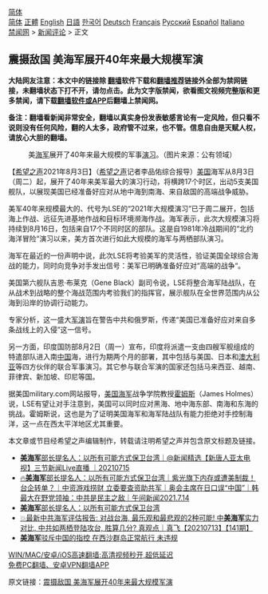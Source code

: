 <!-- 面包屑导航 --> <div class="breadcrumb"><!-- GTranslate: https://gtranslate.io/ -->  <div class="switcher notranslate">  <div class="selected">  <a href="#" onclick="return false;"> 简体</a>  </div>  <div class="option">  <a href="https://www.bannedbook.org" onclick="doGTranslate('zh-CN|zh-CN');jQuery('div.switcher div.selected a').html(jQuery(this).html());return false;" title="简体中文" class="nturl selected"> 简体</a>  <a href="https://www.bannedbook.org/zh-tw/" onclick="doGTranslate('zh-CN|zh-TW');jQuery('div.switcher div.selected a').html(jQuery(this).html());return false;" title="繁體中文" class="nturl"> 正體</a>  <a href="https://www.bannedbook.org/en/" onclick="doGTranslate('zh-CN|en');jQuery('div.switcher div.selected a').html(jQuery(this).html());return false;" title="English" class="nturl"> English</a>  <a href="https://www.bannedbook.org/ja/" onclick="doGTranslate('zh-CN|ja');jQuery('div.switcher div.selected a').html(jQuery(this).html());return false;" title="日本語" class="nturl"> 日語</a>  <a href="https://www.bannedbook.org/ko/" onclick="doGTranslate('zh-CN|ko');jQuery('div.switcher div.selected a').html(jQuery(this).html());return false;" title="한국어" class="nturl"> 한국어</a>  <a href="https://www.bannedbook.org/de/" onclick="doGTranslate('zh-CN|de');jQuery('div.switcher div.selected a').html(jQuery(this).html());return false;" title="Deutsch" class="nturl"> Deutsch</a>  <a href="https://www.bannedbook.org/fr/" onclick="doGTranslate('zh-CN|fr');jQuery('div.switcher div.selected a').html(jQuery(this).html());return false;" title="Français" class="nturl"> Français</a>  <a href="https://www.bannedbook.org/ru/" onclick="doGTranslate('zh-CN|ru');jQuery('div.switcher div.selected a').html(jQuery(this).html());return false;" title="Русский" class="nturl"> Русский</a>  <a href="https://www.bannedbook.org/es/" onclick="doGTranslate('zh-CN|es');jQuery('div.switcher div.selected a').html(jQuery(this).html());return false;" title="Español" class="nturl"> Español</a>  <a href="https://www.bannedbook.org/it/" onclick="doGTranslate('zh-CN|it');jQuery('div.switcher div.selected a').html(jQuery(this).html());return false;" title="Italiano" class="nturl"> Italiano</a>  </div>  </div>      <div class='breadcrumb-sub'><!-- Breadcrumb NavXT 6.3.0 --> <a href="https://www.bannedbook.org/" class="home">禁闻网</a> &gt; <a href="https://www.bannedbook.org/bnews/comments/" class="category">新闻评论</a> &gt; 正文</div></div><h2>震摄敌国 美海军展开40年来最大规模军演</h2> <p class="notice"><b>大陆网友注意：本文中的链接除 <a href="https://github.com/bannedbook/fanqiang" >翻墙</a>软件下载和<a href="https://github.com/killgcd/justmysocks/blob/master/README.md">翻墙推荐</a>链接外全部为禁网链接，未翻墙状态下打不开，请勿点击。此为文字版禁闻，欲看图文视频完整版和更多禁闻，请下载<a href="https://github.com/bannedbook/fanqiang">翻墙软件或APP</a>后翻墙上禁闻网。</p><p>备注：翻墙看新闻非常安全，翻墙以真实身份发表敏感言论有一定风险，但只看不说则没有任何风险，翻的人太多，政府管不过来，也不管。信息自由是天赋人权，请放心大胆的翻墙。</b></p>  <div class="entry"> <figure><figcaption>美<a href="https://www.bannedbook.org/bnews/tag/%e6%b5%b7%e5%86%9b/" class="st_tag internal_tag" rel="tag" title="标签 海军 下的日志">海军</a>展开了40年来最大规模的军事<a href="https://www.bannedbook.org/bnews/tag/%E6%BC%94%E4%B9%A0/" class="st_tag internal_tag" rel="tag" title="标签 演习 下的日志">演习</a>。（图片来源：公有领域）</figcaption></figure> <p>【<span class='wp_keywordlink_affiliate'><a href="https://www.soundofhope.org" title="希望之声" target="_blank">希望之声</a></span>2021年8月3日】（<a href="https://www.bannedbook.org/bnews/tag/%e5%b8%8c%e6%9c%9b%e4%b9%8b%e5%a3%b0/" class="st_tag internal_tag" rel="tag" title="标签 希望之声 下的日志">希望之声</a>记者李品佑综合报导）<a href="https://www.bannedbook.org/bnews/tag/%e7%be%8e%e5%9b%bd/" class="st_tag internal_tag" rel="tag" title="标签 美国 下的日志">美国</a>海军从8月3日（周二）起，展开了40年来美军最大的演习行动，将横跨17个时区，出动5支美国舰队，以展现美国已经准备好应对从地中海到南海、来自敌国的高端战争威胁。</p> <p>美军40年来规模最大的、代号为LSE的“2021年大规模演习”已于周二展开，包括海上作战、远征先进基地作战和目标环境濒海作战。海军表示，此次大规模演习将持续到8月16日，包括来自17个不同时区的部队。这是自1981年冷战期间的“北约海洋冒险“演习以来，美方首次进行如此大规模的海军与两栖部队演习。</p>  <p>海军在最近的一份声明中说，此次LSE将考验美军的灵活性，验证美国全球综合海战的能力，同时向竞争对手发出信号：美军已明确准备好应对“高端的战争“。</p> <p>美国第六舰队吉恩·布莱克（Gene Black）副司令说，LSE将整合海军陆战队，在从战术到战略的整个海战范围内考验我们的指挥官，展示舰队在全世界范围内从公海到沿岸的协调行动能力。</p>  <p>专家分析，这一盛大<a href="https://www.bannedbook.org/bnews/tag/%e5%86%9b%e6%bc%94/" class="st_tag internal_tag" rel="tag" title="标签 军演 下的日志">军演</a>旨在警告中共和俄罗斯，传递“美国已准备好应对来自多条战线上的入侵”这一信号。</p> <p>另一方面，印度国防部8月2日（周一）宣布，印度将派遣一支由四艘军舰组成的特遣部队进入南<span class='wp_keywordlink_affiliate'><a href="https://www.bannedbook.org/" title="中国" target="_blank">中国</a></span>海，进行为期两个月的部署，其中包括与美国、日本和<a href="https://www.bannedbook.org/bnews/tag/%e6%be%b3%e5%a4%a7%e5%88%a9%e4%ba%9a/" class="st_tag internal_tag" rel="tag" title="标签 澳大利亚 下的日志">澳大利亚</a>等四方伙伴的联合军事演习。其它参与联合军演的国家还包括马来西亚、越南、菲律宾、新加坡、印尼等国。</p>  <p>据美国military.com网站报导，<a href="https://www.bannedbook.org/bnews/tag/%e7%be%8e%e5%9b%bd%e6%b5%b7%e5%86%9b/" class="st_tag internal_tag" rel="tag" title="标签 美国海军 下的日志">美国海军</a>战争学院教授<a href="https://www.bannedbook.org/bnews/tag/%E9%9C%8D%E5%A7%86%E6%96%AF/" class="st_tag internal_tag" rel="tag" title="标签 霍姆斯 下的日志">霍姆斯</a>（James Holmes）说，LSE有望让对手注意到，美国可以同时应对黑海、地中海东部、南海和东海的挑战。霍姆斯说，这也是为了证明美国海军和海军陆战队有能力拒绝对手控制海洋，这一点在西太平洋地区尤其重要。</p> <p>本文章或节目经希望之声编辑制作，转载请注明希望之声并包含原文标题及链接。 </p>  <ul class='op-related-articles' title='相关阅读'> <li><a href='https://www.bannedbook.org/bnews/bannedvideo/20210715/1587638.html' target='_blank'><b>美海军</b>部长提名人：以所有可能方式保卫台湾｜@新闻精选【新唐人亚太电视】三节新闻Live直播 ｜20210715</a></li> <li><a href='https://www.bannedbook.org/bnews/taiwannews/20210714/1586854.html' target='_blank'>🔥<b>美海军</b>部长提名人：以所有可能方式保卫台湾｜紫光旗下内存或遭美制裁！台企转单？｜中资游戏捞财 立委要查资助共军｜奥会主席在日口误“中国”｜韩最大在野党领袖：中共是民主之敌｜午间新闻2021.7.14</a></li> <li><a href='https://www.bannedbook.org/bnews/cbnews/20210714/1586696.html' target='_blank'><b>美海军</b>部长提名人：以所有可能方式保卫台湾</a></li> <li><a href='https://www.bannedbook.org/bnews/bannedvideo/20210713/1586217.html' target='_blank'>💥最新中共海军评估报告: 对战台海, 最乐观和最悲观的2种可能! 中<b>美海军</b>实力对比, 中共如两栖登陆攻台, 胜算几分? 真观点｜真飞【20210713】【141期】</a></li> <li><a href='https://www.bannedbook.org/bnews/headline/20210713/1585832.html' target='_blank'><b>美海军</b>驳斥中国的指控 在西沙群岛正常航行 未违规</a></li> </ul> <p class="texttj"> <a href="https://github.com/bannedbook/fanqiang/wiki/V2ray%E6%9C%BA%E5%9C%BA" target="_blank">WIN/MAC/安卓/iOS高速翻墙:高清视频秒开,超低延迟</a><br/> <a href="https://github.com/bannedbook/fanqiang/wiki/%E7%A6%81%E9%97%BB%E7%BD%91%E5%AE%89%E5%8D%93%E7%BF%BB%E5%A2%99%E6%96%B0%E9%97%BBAPP" target="_blank">免费PC翻墙、安卓VPN翻墙APP</a></p><p>原文链接：<a class="src_link"  href="https://www.soundofhope.org/post/532163" target="_blank">震摄敌国 美海军展开40年来最大规模军演</a></p><a name='sharetosocial'></a>  <div style="margin-bottom:5px;padding-bottom:5px;clear:both"> <div id="archive-pix-1" class="banner-ads"> <!-- AuctionX Display platform tag START --> <div id="26318x728x90x621x_ADSLOT2" clicktrack="%%CLICK_URL_ESC%%"></div> <!-- AuctionX Display platform tag END --> </div> <div id="archive-pix-2" class="banner-ads"> <!-- AuctionX Display platform tag START --> <div id="26315x300x250x621x_ADSLOT2" clicktrack="%%CLICK_URL_ESC%%"></div> <!-- AuctionX Display platform tag END --> </div> </div>  <div id="archive-pix-1" class="banner-ads"> <!-- AuctionX Display platform tag START --> <div id="26318x728x90x621x_ADSLOT3" clicktrack="%%CLICK_URL_ESC%%"></div> <!-- AuctionX Display platform tag END --> </div> </div><!--END ENTRY--> 